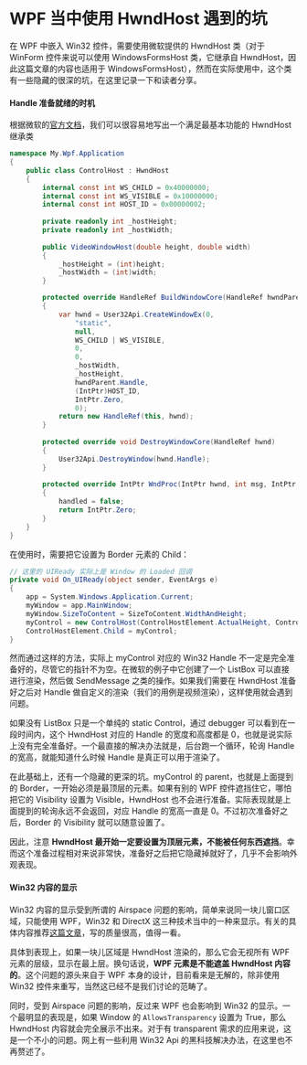 WPF 当中使用 HwndHost 遇到的坑
===========================

在 WPF 中嵌入 Win32 控件，需要使用微软提供的 HwndHost 类（对于 WinForm 控件来说可以使用 WindowsFormsHost 类，它继承自 HwndHost，因此这篇文章的内容也适用于 WindowsFormsHost），然而在实际使用中，这个类有一些隐藏的很深的坑，在这里记录一下和读者分享。

#### Handle 准备就绪的时机

根据微软的[官方文档](https://msdn.microsoft.com/en-us/library/ms752055.aspx)，我们可以很容易地写出一个满足最基本功能的 HwndHost 继承类

```csharp
namespace My.Wpf.Application
{
    public class ControlHost : HwndHost
    {
        internal const int WS_CHILD = 0x40000000;
        internal const int WS_VISIBLE = 0x10000000;
        internal const int HOST_ID = 0x00000002;
        
        private readonly int _hostHeight;
        private readonly int _hostWidth;
        
        public VideoWindowHost(double height, double width)
        {
            _hostHeight = (int)height;
            _hostWidth = (int)width;
        }

        protected override HandleRef BuildWindowCore(HandleRef hwndParent)
        {
            var hwnd = User32Api.CreateWindowEx(0,
                "static",
                null,
                WS_CHILD | WS_VISIBLE,
                0,
                0,
                _hostWidth,
                _hostHeight,
                hwndParent.Handle,
                (IntPtr)HOST_ID,
                IntPtr.Zero,
                0);
            return new HandleRef(this, hwnd);
        }
        
        protected override void DestroyWindowCore(HandleRef hwnd)
        {
            User32Api.DestroyWindow(hwnd.Handle);
        }
        
        protected override IntPtr WndProc(IntPtr hwnd, int msg, IntPtr wParam, IntPtr lParam, ref bool handled)
        {
            handled = false;
            return IntPtr.Zero;
        }
    }
}
```

在使用时，需要把它设置为 Border 元素的 Child：

```csharp
// 这里的 UIReady 实际上是 Window 的 Loaded 回调
private void On_UIReady(object sender, EventArgs e)
{
	app = System.Windows.Application.Current;
	myWindow = app.MainWindow;
	myWindow.SizeToContent = SizeToContent.WidthAndHeight;
	myControl = new ControlHost(ControlHostElement.ActualHeight, ControlHostElement.ActualWidth);
	ControlHostElement.Child = myControl;
}
```

然而通过这样的方法，实际上 myControl 对应的 Win32 Handle 不一定是完全准备好的，尽管它的指针不为空。在微软的例子中它创建了一个 ListBox 可以直接进行渲染，然后做 SendMessage 之类的操作。如果我们需要在 HwndHost 准备好之后对 Handle 做自定义的渲染（我们的用例是视频渲染），这样使用就会遇到问题。

如果没有 ListBox 只是一个单纯的 static Control，通过 debugger 可以看到在一段时间内，这个 HwndHost 对应的 Handle 的宽度和高度都是 0，也就是说实际上没有完全准备好。一个最直接的解决办法就是，后台跑一个循环，轮询 Handle 的宽高，就能知道什么时候 Handle 是真正可以用于渲染了。

在此基础上，还有一个隐藏的更深的坑。myControl 的 parent，也就是上面提到的 Border，一开始必须是最顶层的元素。如果有别的 WPF 控件遮挡住它，哪怕把它的 Visibility 设置为 Visible，HwndHost 也不会进行准备。实际表现就是上面提到的轮询永远不会返回，对应 Handle 的宽高一直是 0。不过初次准备好之后，Border 的 Visibility 就可以随意设置了。

因此，注意 **HwndHost 最开始一定要设置为顶层元素，不能被任何东西遮挡**。幸而这个准备过程相对来说非常快，准备好之后把它隐藏掉就好了，几乎不会影响外观表现。

#### Win32 内容的显示

Win32 内容的显示受到所谓的 Airspace 问题的影响，简单来说同一块儿窗口区域，只能使用 WPF，Win32 和 DirectX 这三种技术当中的一种来显示。有关的具体内容推荐[这篇文章](http://www.abhishekshukla.com/wpf/advanced-wpf-part-5-of-5-interop-in-windows-presentation-foundation/)，写的质量很高，值得一看。

具体到表现上，如果一块儿区域是 HwndHost 渲染的，那么它会无视所有 WPF 元素的层级，显示在最上层。换句话说，**WPF 元素是不能遮盖 HwndHost 内容的**。这个问题的源头来自于 WPF 本身的设计，目前看来是无解的，除非使用 Win32 控件来重写，当然这已经不是我们讨论的范畴了。

同时，受到 Airspace 问题的影响，反过来 WPF 也会影响到 Win32 的显示。一个最明显的表现是，如果 Window 的 `AllowsTransparency` 设置为 True，那么 HwndHost 内容就会完全展示不出来。对于有 transparent 需求的应用来说，这是一个不小的问题。网上有一些利用 Win32 Api 的黑科技解决办法，在这里也不再赘述了。